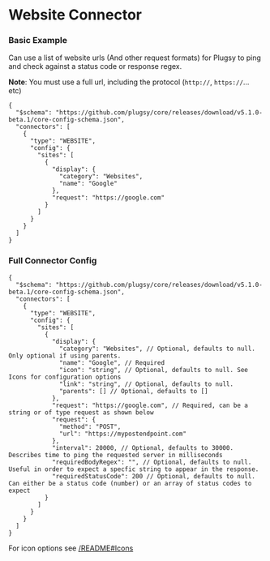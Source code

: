 # Website Connector

### Basic Example

Can use a list of website urls (And other request formats) for Plugsy to ping and check against a status code or response regex.

**Note**: You must use a full url, including the protocol (`http://`, `https://`... etc)

```jsonc
{
  "$schema": "https://github.com/plugsy/core/releases/download/v5.1.0-beta.1/core-config-schema.json",
  "connectors": [
    {
      "type": "WEBSITE",
      "config": {
        "sites": [
          {
            "display": {
              "category": "Websites",
              "name": "Google"
            },
            "request": "https://google.com"
          }
        ]
      }
    }
  ]
}
```

### Full Connector Config

```jsonc
{
  "$schema": "https://github.com/plugsy/core/releases/download/v5.1.0-beta.1/core-config-schema.json",
  "connectors": [
    {
      "type": "WEBSITE",
      "config": {
        "sites": [
          {
            "display": {
              "category": "Websites", // Optional, defaults to null. Only optional if using parents.
              "name": "Google", // Required
              "icon": "string", // Optional, defaults to null. See Icons for configuration options
              "link": "string", // Optional, defaults to null.
              "parents": [] // Optional, defaults to []
            },
            "request": "https://google.com", // Required, can be a string or of type request as shown below
            "request": {
              "method": "POST",
              "url": "https://mypostendpoint.com"
            },
            "interval": 20000, // Optional, defaults to 30000. Describes time to ping the requested server in milliseconds
            "requiredBodyRegex": "", // Optional, defaults to null. Useful in order to expect a specfic string to appear in the response.
            "requiredStatusCode": 200 // Optional, defaults to null. Can either be a status code (number) or an array of status codes to expect
          }
        ]
      }
    }
  ]
}
```

For icon options see [/README#Icons](/README#Icons)
